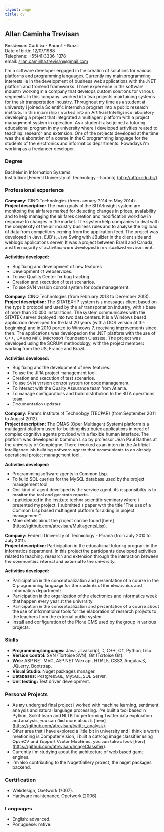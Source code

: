 ```yaml
---
layout: page
title: cv
---
```


## Allan Caminha Trevisan

Residence: Curitiba - Paraná - Brazil  
Date of birth: 12/07/1988  
Telephone: +55(41)3336-1378  
email: allan.caminha.trevisan@gmail.com

I'm a software developer engaged in the creation of solutions for various platforms and programming languages.
Currently my main programming interests lie in the development of business web applications with
the .NET platform and frontend frameworks. I have experience in the software industry working in a company 
that develops custom solutions for various segments. 
In this company i worked into two projects maintaining systems for the air 
transportation industry. Throughout my time as a student at university i joined a Scientific internship program
into a public research institute. In this internship i worked into an Artificial Intelligence laboratory developing
a project that integrated a multiagent platform with a project management system in operation. As a student 
i also joined a tutoring educational program in my university where i developed activities related to teaching, research and extension. 
One of the projects developed at the time was the elaboration of a course in the C programming language for the
students of the electronics and informatics departments. Nowadays i'm working as a freelancer developer.

### Degree
Bachelor in Information Systems.  
Institution: [Federal University of Technology - Paraná] (http://utfpr.edu.br/).

### Professional experience

**Company:** CINQ Technologies (from January 2014 to May 2014).  
**Project description:** The main goals of the SITA-Insight system are monitoring the air fares
marked for detecting changes in prices, availability and to help managing the air fares creation and 
modification workflow in response to changes in the market. The system help companies to deal with the 
complexity of the air industry business rules and to analyse the big load of data from competitors
coming from the application feed. The project was developed in Java, EJB's, Java Swing with JBuilder in the
client side and weblogic applications server. It was a project between Brazil and Canada, and the
majority of activities were developed in a virtualized environment.

**Activities developed:**  

* Bug fixing and development of new features.  
* Development of webservices.  
* To use Quality Center for bug tracking.  
* Creation and execution of test scenarios.  
* To use SVN version control system for code management.

**Company:** CINQ Technologies (from February 2013 to December 2013).  
**Project description:** The SITATEX-IP system is a messages client based on the type b protocol and
used by the air transportation industry, with a base of more than 20.000 installations. The system
communicates with the SITATEX server deployed into two data centers. It is a Windows based application
developed for the last 20 years (with a DOS version at the beginning) and in 2010 ported 
to Windows 7, receiving improvements since then. The applications was developed on the .NET
platform with the use of C++, C# and MFC (Microsoft Foundation Classes). The project was developed
using the SCRUM methodology, with the project members working from the US, France and Brazil.  

**Activities developed:**

* Bug fixing and the development of new features.  
* To use the JIRA project management tool.  
* Creation and execution of test scenarios.  
* To use SVN version control system for code management.  
* To interact with the Quality Assurance team from Atlanta.  
* To manage configurations and build distribution to the SITA operations team.  
* Documentation updates.

**Company:** Paraná Institute of Technology (TECPAR) (from September 2011 to August 2012).  
**Project description:** The OMAS (Open Multiagent System) platform is a multiagent platform used for building
distributed applications in need of complex cognitive agents provided with a flexible human interface. The 
platform was developed in Common Lisp by professor Jean Paul Barthès at the university of 
Compiègne. There i worked as an intern in the Artificial Intelligence lab building software agents that
communicate to an already operational project management tool.  

**Activities developed:**

* Programming software agents in Common Lisp.
* To build SQL queries for the MySQL database used by the project management tool.
* One kind of agent developed is the service agent, its responsibility is to monitor the tool and generate reports.
* I participated in the institute techno scientific seminary where i presented my project. I submitted a paper with the title "The use of a Common Lisp based multiagent platform for aiding in project management".
* More details about the project can be found [here] (https://github.com/atrevisan/MultiagentsLisp).

**Company:** Federal University of Technology - Paraná (from July 2010 to July 2011).  
**Project description:** Participation in the educational tutoring program in the informatics department. In this project
the participants developed activities related to teaching. research and extension through the interaction
between the communities internal and external to the university.  

**Activities developed:**

* Participation in the conceptualization and presentation of a course in the C programming language for the students of the electronics and informatics departments.
* Participation in the organization of the electronics and informatics week that happen every year at the university.
* Participation in the conceptualization and presentation of a course about the use of informational tools for the elaboration of research projects to the teachers from the external public system.
* Install and configuration of the Plone CMS used by the group in various projects.
 
### Skills

- **Programming languages:** Java, Javascript, C, C++, C#, Python, Lisp.
- **Version control:** SVN (Tortoise SVN), Git (Tortoise Git).
- **Web:** ASP.NET MVC, ASP.NET Web api, HTML5, CSS3, AngularJS, JQuerry, Bootstrap.
- **Visual Studio:** Nuget packages manager.
- **Databases:** PostgresSQL, MySQL, SQL Server.
- **Unit testing:** Test driven development.

### Personal Projects

* As my undergrad final project i worked with machine learning, sentiment analysis and natural language processing. I've built a tool based in Python, Scikit-learn and NLTK for performing Twitter data exploration and analysis, you can find more about it [here] (https://github.com/atrevisan/twitter_analysis). 
* Other area that i have explored a little bit in university and i think is worth mentioning is Computer Vision, i built a cat/dog image classifier using OpenCV and Support Vector Machines, you can take a look [here] (https://github.com/atrevisan/ImageClassifier).
* Currently i'm studying about the architecture of web based game engines.
* I'm also contributing to the NugetGallery project, the nuget packages backend. 

### Certification

* Webdesign, Opetwork (2007).
* Hardware maintenance, Opetwork (2006).

### Languages

* English: advanced.
* Portuguese: native.
